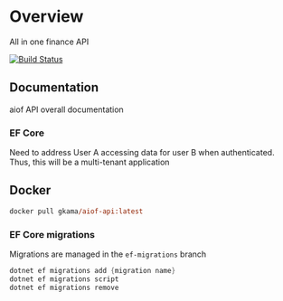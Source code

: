 # Overview

All in one finance API

[![Build Status](https://gkamacharov.visualstudio.com/gkama-cicd/_apis/build/status/kamacharovs.aiof-api?branchName=master)](https://gkamacharov.visualstudio.com/gkama-cicd/_build/latest?definitionId=20&branchName=master)

## Documentation

aiof API overall documentation

### EF Core

Need to address User A accessing data for user B when authenticated. Thus, this will be a multi-tenant application

## Docker

```ps
docker pull gkama/aiof-api:latest
```

### EF Core migrations

Migrations are managed in the `ef-migrations` branch

```powershell
dotnet ef migrations add {migration name}
dotnet ef migrations script
dotnet ef migrations remove
```
